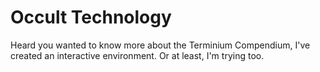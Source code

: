 # Occult Technology

 Heard you wanted to know more about the Terminium Compendium, I've created an interactive environment.
 Or at least, I'm trying too.
